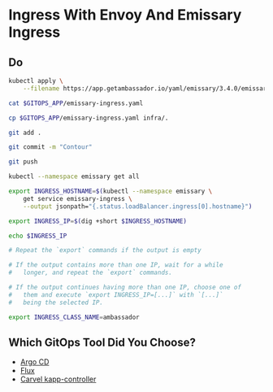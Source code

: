 # Ingress With Envoy And Emissary Ingress

## Do

```bash
kubectl apply \
    --filename https://app.getambassador.io/yaml/emissary/3.4.0/emissary-crds.yaml

cat $GITOPS_APP/emissary-ingress.yaml

cp $GITOPS_APP/emissary-ingress.yaml infra/.

git add . 

git commit -m "Contour"

git push

kubectl --namespace emissary get all

export INGRESS_HOSTNAME=$(kubectl --namespace emissary \
    get service emissary-ingress \
    --output jsonpath="{.status.loadBalancer.ingress[0].hostname}")

export INGRESS_IP=$(dig +short $INGRESS_HOSTNAME) 

echo $INGRESS_IP

# Repeat the `export` commands if the output is empty

# If the output contains more than one IP, wait for a while 
#   longer, and repeat the `export` commands.

# If the output continues having more than one IP, choose one of
#   them and execute `export INGRESS_IP=[...]` with `[...]`
#   being the selected IP.

export INGRESS_CLASS_NAME=ambassador
```

## Which GitOps Tool Did You Choose?

* [Argo CD](kubecon-gitops-argocd.md)
* [Flux](kubecon-gitops-flux.md)
* [Carvel kapp-controller](kubecon-gitops-kapp.md)

